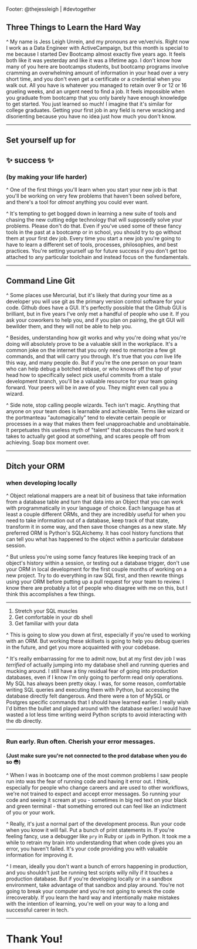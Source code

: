 Footer: @thejessleigh | #devtogether

## Three Things to Learn the Hard Way

^ My name is Jess Leigh Unrein, and my pronouns are ve/ver/vis. Right now I work as a Data Engineer with ActiveCampaign, but this month is special to me because I started Dev Bootcamp almost exactly five years ago. It feels both like it was yesterday and like it was a lifetime ago. I don't know how many of you here are bootcamps students, but bootcamp programs involve cramming an overwhelming amount of information in your head over a very short time, and you don't even get a certificate or a credential when you walk out. All you have is whatever you managed to retain over 9 or 12 or 16 grueling weeks, and an urgent need to find a job. It feels impossible when you graduate from bootcamp that you only barely have enough knowledge to get started. You just learned so much! I imagine that it's similar for college graduates. Getting your first job in any field is nerve wracking and disorienting because you have no idea just how much you don't know.

---

## Set yourself up for 

## :sparkles: success :sparkles:

### (by making your life harder)

^ One of the first things you'll learn when you start your new job is that you'll be working on very few problems that haven't been solved before, and there's a tool for _almost_ anything you could ever want.

^ It's tempting to get bogged down in learning a new suite of tools and chasing the new cutting edge technology that will supposedly solve your problems. Please don't do that. Even if you've used some of these fancy tools in the past at a bootcamp or in school, you should try to go without them at your first dev job. Every time you start a new job you're going to have to learn a different set of tools, processes, philosophies, and best practices. You're setting yourself up for future success if you don't get too attached to any particular toolchain and instead focus on the fundamentals.

---

## Command Line Git

^ Some places use Mercurial, but it's likely that during your time as a developer you will use git as the primary version control software for your code. Github does have a GUI. It's perfectly possible that the Github GUI is brilliant, but in five years I've only met a handful of people who use it. If you ask your coworkers to help you, and if you plan on pairing, the git GUI will bewilder them, and they will not be able to help you.

^ Besides, understanding how git works and why you're doing what you're doing will absolutely prove to be a valuable skill in the workplace. It's a common joke on the internet that you only need to memorize a few git commands, and that will carry you through. It's true that you _can_ live life this way, and many people do. But if you're the one person on your team who can help debug a botched rebase, or who knows off the top of your head how to specifically select pick useful commits from a stale development branch, you'll be a valuable resource for your team going forward. Your peers will be in awe of you. They might even call you a wizard.

^ Side note, stop calling people wizards. Tech isn't magic. Anything that anyone on your team does is learnable and achievable. Terms like wizard or the portmanteau "automagically" tend to elevate certain people or processes in a way that makes them feel unapproachable and unobtainable. It perpetuates this useless myth of "talent" that obscures the hard work it takes to actually get good at something, and scares people off from achieving. Soap box moment over.

---

## Ditch your ORM

### when developing locally

^ Object relational mappers are a neat bit of business that take information from a database table and turn that data into an Object that you can work with programmatically in your language of choice. Each language has at least a couple different ORMs, and they are incredibly useful for when you need to take information out of a database, keep track of that state, transform it in some way,  and then save those changes as a new state. My preferred ORM is Python's SQLAlchemy. It has cool history functions that can tell you what has happened to the object within a particular database session.

^ But unless you're using some fancy features like keeping track of an object's history within a session, or testing out a database trigger, don't use your ORM in local development for the first couple months of working on a new project. Try to do everything in raw SQL first, and then rewrite things using your ORM before putting up a pull request for your team to review. I know there are probably a lot of people who disagree with me on this, but I think this accomplishes a few things.

---

1. Stretch your SQL muscles
2. Get comfortable in your db shell
3. Get familiar with your data

^ This is going to slow you down at first, especially if you're used to working with an ORM. But working these skillsets is going to help you debug queries in the future, and get you more acquainted with your codebase.

^ It's really embarrassing for me to admit now, but at my first dev job I was _terrified_ of actually jumping into my database shell and running queries and mucking around. I still have a tiny residual fear of going into production databases, even if I know I'm only going to perform read only operations. My SQL has always been pretty okay. I was, for some reason, comfortable writing SQL queries and executing them with Python, but accessing the database directly felt dangerous. And there were a ton of MySQL or Postgres specific commands that I should have learned earlier. I really wish I'd bitten the bullet and played around with the database earlier.I would have wasted a lot less time writing weird Python scripts to avoid interacting with the db directly.

---

### Run early. Run often. Cherish your error messages.

#### (Just make sure you're not connected to the prod database when you do so :flushed:)

^ When I was in bootcamp one of the most common problems I saw people run into was the fear of running code and having it error out. I think, especially for people who change careers and are used to other workflows, we're not trained to expect and accept error messages. So running your code and seeing it scream at you - sometimes in big red text on your black and green terminal - that something errored out can feel like an indictment of you or your work.

^ Really, it's just a normal part of the development process. Run your code when you know it will fail. Put a bunch of print statements in. If you're feeling fancy, use a debugger like `pry` in Ruby or `ipdb` in Python. It took me a while to retrain my brain into understanding that when code gives you an error, you haven't failed. It's your code providing you with valuable information for improving it.

^ I mean, ideally you don't want a bunch of errors happening in production, and you shouldn't just be running test scripts willy nilly if it touches a production database. But if you're developing locally or in a sandbox environment, take advantage of that sandbox and play around. You're not going to break your computer and you're not going to wreck the code irrecoverably. If you learn the hard way and intentionally make mistakes with the intention of learning, you're well on your way to a long and successful career in tech.

---

# Thank You!
